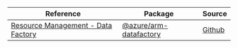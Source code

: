 | Reference | Package | Source |
|---|---|---|
|[Resource Management - Data Factory](arm-datafactory-readme)|[@azure/arm-datafactory](https://www.npmjs.com/package/@azure/arm-datafactory)|[Github](https://github.com/Azure/azure-sdk-for-js/blob/main/sdk/datafactory/arm-datafactory)|
